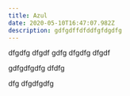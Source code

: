 ```yaml
---
title: Azul
date: 2020-05-10T16:47:07.982Z
description: gdfgdffdfddfgfdgdfg
---
```

dfgdfg dfgdf gdfg dfgdfg dfgdf

gdfgdfgdfg dfdfg

dfg dfgdfgdfg